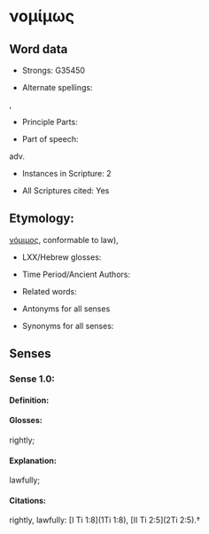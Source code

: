 # νομίμως

<!-- Status: S2=NeedsEdits -->
<!-- Lexica used for edits:   -->

## Word data

* Strongs: G35450

* Alternate spellings:

,

* Principle Parts: 


* Part of speech: 

adv.

* Instances in Scripture: 2

* All Scriptures cited: Yes

## Etymology: 

[νόμιμος](), conformable to law),

* LXX/Hebrew glosses: 


* Time Period/Ancient Authors: 


* Related words: 

* Antonyms for all senses

* Synonyms for all senses: 


## Senses 


### Sense  1.0: 

#### Definition: 

#### Glosses: 

rightly; 

#### Explanation: 

lawfully; 

#### Citations: 

rightly, lawfully: [I Ti 1:8](1Ti 1:8), [II Ti 2:5](2Ti 2:5).†
